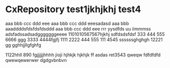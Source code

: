 # CxRepository test1jkhjkhj test4
aaa bbb ccc ddd eee
aaa bbb ccc ddd eeesadasd
aaa bbb
aaaddddsfdsfdsfdsddd
aaa bbb ccc ddd eee rrr yysdfds uu iimmmss
adsfadssadsadgggggggeeee
1101010567567hjkhj
sdfdsdsfdsf
333 444 555 6666 ggg
3333 4444fgjfj
1111 2222
444 555
111 4545
ssssssghghgh
12221
gg
gghhjjllgfghfg

1122hhll
890
fgjjjjjjhhhh
jioji
hjhkjk
hjkhjk
ff
asdas
ret3543
qweqw   fdfdfdfd
qwewqewerwer dgdgvbnbvn
